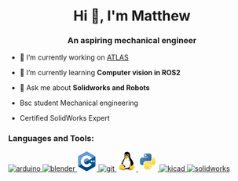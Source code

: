 <h1 align="center">Hi 👋, I'm Matthew</h1>
<h3 align="center">An aspiring mechanical engineer</h3>

- 🔭 I’m currently working on [ATLAS](https://github.com/machine0herald/ATLAS.git)

- 🌱 I’m currently learning **Computer vision in ROS2**

- 💬 Ask me about **Solidworks and Robots**

- Bsc student Mechanical engineering

- Certified SolidWorks Expert

<h3 align="left">Languages and Tools:</h3>
<p align="left"> 
  <a href="https://www.arduino.cc/" target="_blank" rel="noreferrer"> 
    <img src="https://cdn.worldvectorlogo.com/logos/arduino-1.svg" alt="arduino" width="40" height="40"/> 
  </a> 
  <a href="https://www.blender.org/" target="_blank" rel="noreferrer"> 
    <img src="https://download.blender.org/branding/community/blender_community_badge_white.svg" alt="blender" width="40" height="40"/> 
  </a> 
  <a href="https://www.w3schools.com/cpp/" target="_blank" rel="noreferrer"> 
    <img src="https://raw.githubusercontent.com/devicons/devicon/master/icons/cplusplus/cplusplus-original.svg" alt="cplusplus" width="40" height="40"/> 
  </a> 
  <a href="https://git-scm.com/" target="_blank" rel="noreferrer"> 
    <img src="https://www.vectorlogo.zone/logos/git-scm/git-scm-icon.svg" alt="git" width="40" height="40"/> 
  </a> 
  <a href="https://www.linux.org/" target="_blank" rel="noreferrer"> 
    <img src="https://raw.githubusercontent.com/devicons/devicon/master/icons/linux/linux-original.svg" alt="linux" width="40" height="40"/> 
  </a> 
  <a href="https://www.python.org" target="_blank" rel="noreferrer"> 
    <img src="https://raw.githubusercontent.com/devicons/devicon/master/icons/python/python-original.svg" alt="python" width="40" height="40"/> 
  </a>
  <a href="https://www.kicad.org/" target="_blank" rel="noreferrer"> 
    <img src="https://upload.wikimedia.org/wikipedia/commons/5/59/KiCad-Logo.svg" alt="kicad" width="90" height="40"/> 
  </a>
  <a href="https://www.solidworks.com/" target="_blank" rel="noreferrer"> 
    <img src="https://upload.wikimedia.org/wikipedia/en/d/d2/SolidWorks_Logo.svg" alt="solidworks" width="140" height="40"/> 
  </a>
</p>

